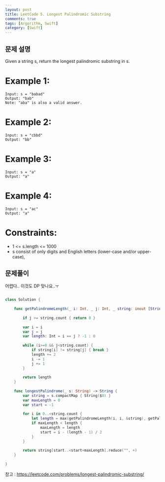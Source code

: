 ```yaml
---
layout: post
title: LeetCode 5. Longest Palindromic Substring
comments: true
tags: [Argorithm, Swift]
category: [Swift]
---
```



## 문제 설명
Given a string s, return the longest palindromic substring in s.




# Example 1:

```
Input: s = "babad"
Output: "bab"
Note: "aba" is also a valid answer.
```

# Example 2:

```
Input: s = "cbbd"
Output: "bb"
```

# Example 3:

```
Input: s = "a"
Output: "a"
```

# Example 4:

```
Input: s = "ac"
Output: "a"
```

# Constraints:

- 1 <= s.length <= 1000
- s consist of only digits and English letters (lower-case and/or upper-case),


## 문제풀이
어렵다.. 이것도 DP 맞나요..ㅜ

```swift

class Solution {
    
    func getPalindromeLength(_ i: Int, _ j: Int, _ string: inout [String]) -> Int {
        
        if j >= string.count { return 0 }
        
        var i = i
        var j = j
        var length: Int = i == j ? -1 : 0
        
        while (i>=0 && j<string.count) {
            if string[i] != string[j] { break }
            length += 2
            i -= 1
            j += 1
        }
        
        return length
    }
    
    func longestPalindrome(_ s: String) -> String {
        var string = s.compactMap { String($0) }
        var maxLength = 0
        var start = -1
        
        for i in 0..<string.count {
            let length = max(getPalindromeLength(i, i, &string), getPalindromeLength(i, i+1, &string))
            if maxLength < length {
                maxLength = length
                start = i - (length - 1) / 2
            }
        }
        
        return string[start..<start+maxLength].reduce("", +)
    }
    
}
```

참고 : <https://leetcode.com/problems/longest-palindromic-substring/>